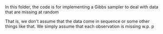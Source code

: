 In this folder, the code is for implementing a Gibbs sampler to deal with data that are missing at random

That is, we don't assume that the data come in sequence or some other things like that. We simply assume that each observation is missing w.p. p
